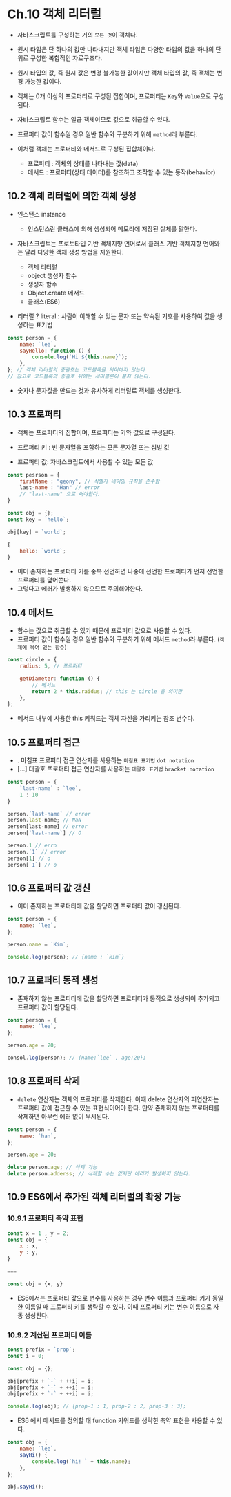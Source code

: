 # Ch.10 객체 리터럴

-   자바스크립트를 구성하는 거의 `모든 것`이 객체다.
-   원시 타입은 단 하나의 값만 나타내지만 객체 타입은 다양한 타입의 값을 하나의 단위로 구성한 복합적인 자료구조다.
-   원시 타입의 값, 즉 원시 값은 변경 불가능한 값이지만 객체 타입의 값, 즉 객체는 변경 가능한 값이다.
-   객체는 0개 이상의 프로퍼티로 구성된 집합이며, 프로퍼티는 `Key`와 `Value`으로 구성된다.
-   자바스크립트 함수는 일급 객체이므로 값으로 취급할 수 있다.
-   프로퍼티 값이 함수일 경우 일반 함수와 구분하기 위해 `method`라 부른다.

-   이처럼 객체는 프로퍼티와 메서드로 구성된 집합체이다.
    -   프로퍼티 : 객체의 상태를 나타내는 값(data)
    -   메서드 : 프로퍼티(상태 데이터)를 참조하고 조작할 수 있는 동작(behavior)

## 10.2 객체 리터럴에 의한 객체 생성

-   인스턴스 instance

    -   인스턴스란 클래스에 의해 생성되어 메모리에 저장된 실체를 말한다.

-   자바스크립트는 프로토타입 기반 객체지향 언어로서 클래스 기반 객체지향 언어와는 달리 다양한 객체 생성 방법을 지원한다.

    -   객체 리터럴
    -   object 생성자 함수
    -   생성자 함수
    -   Object.create 메서드
    -   클래스(ES6)

-   리터럴 ? literal : 사람이 이해할 수 있는 문자 또는 약속된 기호를 사용하여 값을 생성하는 표기법

```javascript
const person = {
	name: `lee`,
	sayHello: function () {
		console.log(`Hi ${this.name}`);
	},
}; // 객체 리터럴의 중괄호는 코드블록을 의미하지 않는다
// 참고로 코드블록의 중괄호 뒤에는 세미콜론이 붙지 않는다.
```

-   숫자나 문자값을 만드는 것과 유사하게 리터럴로 객체를 생성한다.

## 10.3 프로퍼티

-   객체는 프로퍼티의 집합이며, 프로퍼티는 키와 값으로 구성된다.

-   프로퍼티 키 : 빈 문자열을 포함하는 모든 문자열 또는 심벌 값
-   프로퍼티 값: 자바스크립트에서 사용할 수 있는 모든 값

```javascript
const pesrson = {
    firstName : "geony", // 식별자 네이밍 규칙을 준수함
    last-name : "Han" // error
    // "last-name" 으로 써야한다.
}
```

```javascript
const obj = {};
const key = `hello`;

obj[key] = `world`;

{
	hello: `world`;
}
```

-   이미 존재하는 프로퍼티 키를 중복 선언하면 나중에 선언한 프로퍼티가 먼저 선언한 프로퍼티를 덮어쓴다.
-   그렇다고 에러가 발생하지 않으므로 주의해야한다.

## 10.4 메서드

-   함수는 값으로 취급할 수 있기 때문에 프로퍼티 값으로 사용할 수 있다.
-   프로퍼티 값이 함수일 경우 일반 함수와 구분하기 위해 메서드 `method`라 부른다.
    (`객체에 묶여 있는 함수`)

```javascript
const circle = {
	radius: 5, // 프로퍼티

	getDiameter: function () {
		// 메서드
		return 2 * this.raidus; // this 는 circle 을 의미함
	},
};
```

-   메서드 내부에 사용한 this 키워드는 객체 자신을 가리키는 참조 변수다.

## 10.5 프로퍼티 접근

-   . 마침표 프로퍼티 접근 연산자를 사용하는 `마침표 표기법` `dot notation`
-   [...] 대괄호 프로퍼티 접근 연산자를 사용하는 `대괄호 표기법` `bracket notation`

```javascript
const person = {
    `last-name` : `lee`,
    1 : 10
}

person.`last-name` // error
person.last-name; // NaN
person[last-name] // error
person[`last-name`] // O

person.1 // erro
person.`1` // error
person[1] // o
person[`1`] // o
```

## 10.6 프로퍼티 값 갱신

-   이미 존재하는 프로퍼티에 값을 할당하면 프로퍼티 값이 갱신된다.

```javascript
const person = {
	name: `lee`,
};

person.name = `Kim`;

console.log(person); // {name : `kim`}
```

## 10.7 프로퍼티 동적 생성

-   존재하지 않는 프로퍼티에 값을 할당하면 프로퍼티가 동적으로 생성되어 추가되고 프로퍼티 값이 할당된다.

```javascript
const person = {
	name: `lee`,
};

person.age = 20;

consol.log(person); // {name:`lee` , age:20};
```

## 10.8 프로퍼티 삭제

-   `delete` 연산자는 객체의 프로퍼티를 삭제한다. 이때 delete 연산자의 피연산자는 프로퍼티 값에 접근할 수 있는 표현식이어야 한다. 만약 존재하지 않는 프로퍼티를 삭제하면 아무런 에러 없이 무시된다.

```javascript
const person = {
	name: `han`,
};

person.age = 20;

delete person.age; // 삭제 가능
delete person.adderss; // 삭제할 수는 없지만 에러가 발생하지 않는다.
```

## 10.9 ES6에서 추가된 객체 리터럴의 확장 기능

### 10.9.1 프로퍼티 축약 표현

```javascript
const x = 1 , y = 2;
const obj = {
    x : x,
    y : y,
}

===

const obj = {x, y}
```

-   ES6에서는 프로퍼티 값으로 변수를 사용하는 경우 변수 이름과 프로퍼티 키가 동일한 이름일 때 프로퍼티 키를 생략할 수 있다.
    이때 프로퍼티 키는 변수 이름으로 자동 생성된다.

### 10.9.2 계산된 프로퍼티 이름

```javascript
const prefix = `prop`;
const i = 0;

const obj = {};

obj[prefix + `-` + ++i] = i;
obj[prefix + `-` + ++i] = i;
obj[prefix + `-` + ++i] = i;

console.log(obj); // {prop-1 : 1, prop-2 : 2, prop-3 : 3};
```

-   ES6 에서 메서드를 정의할 대 function 키워드를 생략한 축약 표현을 사용할 수 있다.

```javascript
const obj = {
	name: `lee`,
	sayHi() {
		console.log(`hi! ` + this.name);
	},
};

obj.sayHi();
```
